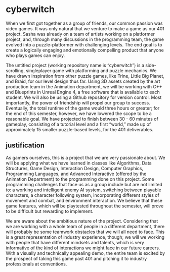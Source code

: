 # cyberwitch

When we first got together as a group of friends, our common passion was video games. It was only natural that we venture to make a game as our 401 project. Sasha was already on a team of artists working on a platformer project, and, through many discussions in the programming team, the game evolved into a puzzle-platformer with challenging levels. The end goal is to create a logically engaging and emotionally compelling product that anyone who plays games can enjoy.  

The untitled project (working repository name is “cyberwitch”) is a side-scrolling, singleplayer game with platforming and puzzle mechanics. We have drawn inspiration from other puzzle games, like Trine, Little Big Planet, and Braid, for our level design thus far. Using 3D assets created by the art production team in the Animation department, we will be working with C++ and Blueprints in Unreal Engine 4, a free software that is available to each student. We will also be using a Github repository for version control. Most importantly, the power of friendship will propel our group to success. Eventually, the total runtime of the game would three hours or greater; for the end of this semester, however, we have lowered the scope to be a reasonable goal. We have projected to finish between 30 - 60 minutes of gameplay, consisting of a tutorial level and a first “world,” made up of approximately 15 smaller puzzle-based levels, for the 401 deliverables. 

## justification
	
As gamers ourselves, this is a project that we are very passionate about. We will be applying what we have learned in classes like Algorithms, Data Structures, Game Design, Interaction Design, Computer Graphics, Programming Languages, and Advanced Interactive (offered by the Animation Department) to the programming done on this project. Some programming challenges that face us as a group include but are not limited to: a working and intelligent enemy AI system, switching between playable characters, a character following system, incorporating different styles of movement and combat, and environment interaction. We believe that these game features, which will be playtested throughout the semester, will prove to be difficult but rewarding to implement. 

We are aware about the ambitious nature of the project. Considering that we are working with a whole team of people in a different department, there will probably be some teamwork obstacles that we will all need to face. This is a great representation of industry experience, though; we will we working with people that have different mindsets and talents, which is very informative of the kind of interactions we might face in our future careers. With a visually and technically appealing demo, the entire team is excited by the prospect of taking this game past 401 and pitching it to industry professionals at conventions.
